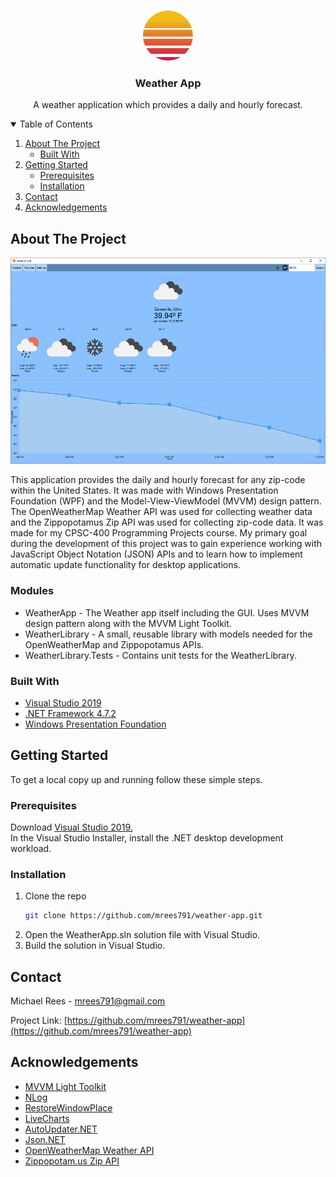 
<!-- PROJECT SHIELDS -->
<!--
*** I'm using markdown "reference style" links for readability.
*** Reference links are enclosed in brackets [ ] instead of parentheses ( ).
*** See the bottom of this document for the declaration of the reference variables
*** for contributors-url, forks-url, etc. This is an optional, concise syntax you may use.
*** https://www.markdownguide.org/basic-syntax/#reference-style-links
-->



<!-- PROJECT LOGO -->
<br />
<p align="center">
  <a href="https://github.com/mrees791/weather-app">
    <img src="Images/logo.png" alt="Logo" width="80" height="80">
  </a>

  <h3 align="center">Weather App</h3>

  <p align="center">
    A weather application which provides a daily and hourly forecast.
  </p>
</p>



<!-- TABLE OF CONTENTS -->
<details open="open">
  <summary>Table of Contents</summary>
  <ol>
    <li>
      <a href="#about-the-project">About The Project</a>
      <ul>
        <li><a href="#built-with">Built With</a></li>
      </ul>
    </li>
    <li>
      <a href="#getting-started">Getting Started</a>
      <ul>
        <li><a href="#prerequisites">Prerequisites</a></li>
        <li><a href="#installation">Installation</a></li>
      </ul>
    </li>
    <li><a href="#contact">Contact</a></li>
    <li><a href="#acknowledgements">Acknowledgements</a></li>
  </ol>
</details>



<!-- ABOUT THE PROJECT -->
## About The Project

[![Product Name Screen Shot][product-screenshot]](https://github.com/mrees791/weather-app)

This application provides the daily and hourly forecast for any zip-code within the United States. It was made with Windows Presentation Foundation (WPF) and the Model-View-ViewModel (MVVM) design pattern. The OpenWeatherMap Weather API was used for collecting weather data and the Zippopotamus Zip API was used for collecting zip-code data. It was made for my CPSC-400 Programming Projects course. My primary goal during the development of this project was to gain experience working with JavaScript Object Notation (JSON) APIs and to learn how to implement automatic update functionality for desktop applications.

### Modules
* WeatherApp - The Weather app itself including the GUI. Uses MVVM design pattern along with the MVVM Light Toolkit.
* WeatherLibrary - A small, reusable library with models needed for the OpenWeatherMap and Zippopotamus APIs.
* WeatherLibrary.Tests - Contains unit tests for the WeatherLibrary.

### Built With

* [Visual Studio 2019](https://visualstudio.microsoft.com/downloads/)
* [.NET Framework 4.7.2](https://dotnet.microsoft.com/download/dotnet-framework/net472)
* [Windows Presentation Foundation](https://docs.microsoft.com/en-us/dotnet/desktop/wpf/overview/?view=netdesktop-5.0)

<!-- GETTING STARTED -->
## Getting Started

To get a local copy up and running follow these simple steps.

### Prerequisites

Download [Visual Studio 2019.](https://visualstudio.microsoft.com/downloads/)<br/>
In the Visual Studio Installer, install the .NET desktop development workload.

### Installation

1. Clone the repo
   ```sh
   git clone https://github.com/mrees791/weather-app.git
   ```
2. Open the WeatherApp.sln solution file with Visual Studio.
3. Build the solution in Visual Studio.

<!-- CONTACT -->
## Contact

Michael Rees - mrees791@gmail.com

Project Link: [https://github.com/mrees791/weather-app](https://github.com/mrees791/weather-app)



<!-- ACKNOWLEDGEMENTS -->
## Acknowledgements
* [MVVM Light Toolkit](http://www.mvvmlight.net/)
* [NLog](https://nlog-project.org/)
* [RestoreWindowPlace](https://www.nuget.org/packages/RestoreWindowPlace)
* [LiveCharts](https://lvcharts.net/)
* [AutoUpdater.NET](https://github.com/ravibpatel/AutoUpdater.NET)
* [Json.NET](https://www.newtonsoft.com/json)
* [OpenWeatherMap Weather API](https://openweathermap.org/api)
* [Zippopotam.us Zip API](https://www.zippopotam.us/)


<!-- MARKDOWN LINKS & IMAGES -->
[product-screenshot]: Images/screenshot.png
